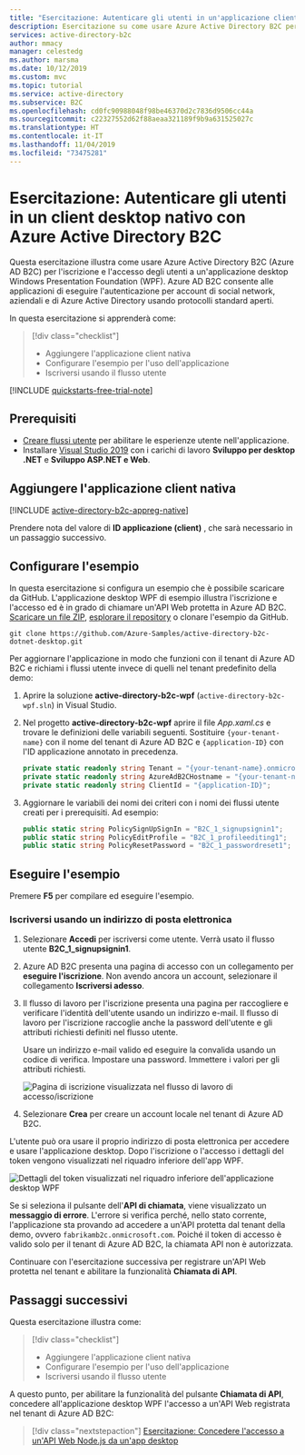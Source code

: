 ```yaml
---
title: "Esercitazione: Autenticare gli utenti in un'applicazione client nativa - Azure Active Directory B2C"
description: Esercitazione su come usare Azure Active Directory B2C per consentire l'accesso degli utenti a un'applicazione desktop .NET.
services: active-directory-b2c
author: mmacy
manager: celestedg
ms.author: marsma
ms.date: 10/12/2019
ms.custom: mvc
ms.topic: tutorial
ms.service: active-directory
ms.subservice: B2C
ms.openlocfilehash: cd0fc90988048f98be46370d2c7836d9506cc44a
ms.sourcegitcommit: c22327552d62f88aeaa321189f9b9a631525027c
ms.translationtype: HT
ms.contentlocale: it-IT
ms.lasthandoff: 11/04/2019
ms.locfileid: "73475281"
---
```

# <a name="tutorial-authenticate-users-in-a-native-desktop-client-using-azure-active-directory-b2c"></a>Esercitazione: Autenticare gli utenti in un client desktop nativo con Azure Active Directory B2C

Questa esercitazione illustra come usare Azure Active Directory B2C (Azure AD B2C) per l'iscrizione e l'accesso degli utenti a un'applicazione desktop Windows Presentation Foundation (WPF). Azure AD B2C consente alle applicazioni di eseguire l'autenticazione per account di social network, aziendali e di Azure Active Directory usando protocolli standard aperti.

In questa esercitazione si apprenderà come:

> [!div class="checklist"]
> * Aggiungere l'applicazione client nativa
> * Configurare l'esempio per l'uso dell'applicazione
> * Iscriversi usando il flusso utente

[!INCLUDE [quickstarts-free-trial-note](../../includes/quickstarts-free-trial-note.md)]

## <a name="prerequisites"></a>Prerequisiti

- [Creare flussi utente](tutorial-create-user-flows.md) per abilitare le esperienze utente nell'applicazione.
- Installare [Visual Studio 2019](https://www.visualstudio.com/downloads/) con i carichi di lavoro **Sviluppo per desktop .NET** e **Sviluppo ASP.NET e Web**.

## <a name="add-the-native-client-application"></a>Aggiungere l'applicazione client nativa

[!INCLUDE [active-directory-b2c-appreg-native](../../includes/active-directory-b2c-appreg-native.md)]

Prendere nota del valore di **ID applicazione (client)** , che sarà necessario in un passaggio successivo.

## <a name="configure-the-sample"></a>Configurare l'esempio

In questa esercitazione si configura un esempio che è possibile scaricare da GitHub. L'applicazione desktop WPF di esempio illustra l'iscrizione e l'accesso ed è in grado di chiamare un'API Web protetta in Azure AD B2C. [Scaricare un file ZIP](https://github.com/Azure-Samples/active-directory-b2c-dotnet-desktop/archive/master.zip), [esplorare il repository](https://github.com/Azure-Samples/active-directory-b2c-dotnet-desktop) o clonare l'esempio da GitHub.

```
git clone https://github.com/Azure-Samples/active-directory-b2c-dotnet-desktop.git
```

Per aggiornare l'applicazione in modo che funzioni con il tenant di Azure AD B2C e richiami i flussi utente invece di quelli nel tenant predefinito della demo:

1. Aprire la soluzione **active-directory-b2c-wpf** (`active-directory-b2c-wpf.sln`) in Visual Studio.
2. Nel progetto **active-directory-b2c-wpf** aprire il file *App.xaml.cs* e trovare le definizioni delle variabili seguenti. Sostituire `{your-tenant-name}` con il nome del tenant di Azure AD B2C e `{application-ID}` con l'ID applicazione annotato in precedenza.

    ```csharp
    private static readonly string Tenant = "{your-tenant-name}.onmicrosoft.com";
    private static readonly string AzureAdB2CHostname = "{your-tenant-name}.b2clogin.com";
    private static readonly string ClientId = "{application-ID}";
    ```

3. Aggiornare le variabili dei nomi dei criteri con i nomi dei flussi utente creati per i prerequisiti. Ad esempio:

    ```csharp
    public static string PolicySignUpSignIn = "B2C_1_signupsignin1";
    public static string PolicyEditProfile = "B2C_1_profileediting1";
    public static string PolicyResetPassword = "B2C_1_passwordreset1";
    ```

## <a name="run-the-sample"></a>Eseguire l'esempio

Premere **F5** per compilare ed eseguire l'esempio.

### <a name="sign-up-using-an-email-address"></a>Iscriversi usando un indirizzo di posta elettronica

1. Selezionare **Accedi** per iscriversi come utente. Verrà usato il flusso utente **B2C_1_signupsignin1**.
2. Azure AD B2C presenta una pagina di accesso con un collegamento per **eseguire l'iscrizione**. Non avendo ancora un account, selezionare il collegamento **Iscriversi adesso**.
3. Il flusso di lavoro per l'iscrizione presenta una pagina per raccogliere e verificare l'identità dell'utente usando un indirizzo e-mail. Il flusso di lavoro per l'iscrizione raccoglie anche la password dell'utente e gli attributi richiesti definiti nel flusso utente.

    Usare un indirizzo e-mail valido ed eseguire la convalida usando un codice di verifica. Impostare una password. Immettere i valori per gli attributi richiesti.

    ![Pagina di iscrizione visualizzata nel flusso di lavoro di accesso/iscrizione](media/active-directory-b2c-tutorials-desktop-app/azure-ad-b2c-sign-up-workflow.png)

4. Selezionare **Crea** per creare un account locale nel tenant di Azure AD B2C.

L'utente può ora usare il proprio indirizzo di posta elettronica per accedere e usare l'applicazione desktop. Dopo l'iscrizione o l'accesso i dettagli del token vengono visualizzati nel riquadro inferiore dell'app WPF.

![Dettagli del token visualizzati nel riquadro inferiore dell'applicazione desktop WPF](media/active-directory-b2c-tutorials-desktop-app/desktop-app-01-post-signin.png)

Se si seleziona il pulsante dell'**API di chiamata**, viene visualizzato un **messaggio di errore**. L'errore si verifica perché, nello stato corrente, l'applicazione sta provando ad accedere a un'API protetta dal tenant della demo, ovvero `fabrikamb2c.onmicrosoft.com`. Poiché il token di accesso è valido solo per il tenant di Azure AD B2C, la chiamata API non è autorizzata.

Continuare con l'esercitazione successiva per registrare un'API Web protetta nel tenant e abilitare la funzionalità **Chiamata di API**.

## <a name="next-steps"></a>Passaggi successivi

Questa esercitazione illustra come:

> [!div class="checklist"]
> * Aggiungere l'applicazione client nativa
> * Configurare l'esempio per l'uso dell'applicazione
> * Iscriversi usando il flusso utente

A questo punto, per abilitare la funzionalità del pulsante **Chiamata di API**, concedere all'applicazione desktop WPF l'accesso a un'API Web registrata nel tenant di Azure AD B2C:

> [!div class="nextstepaction"]
> [Esercitazione: Concedere l'accesso a un'API Web Node.js da un'app desktop](active-directory-b2c-tutorials-desktop-app-webapi.md)
